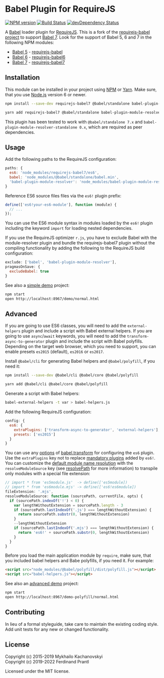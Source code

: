# Babel Plugin for RequireJS

[![NPM version](https://badge.fury.io/js/requirejs-babel7.png)](http://badge.fury.io/js/requirejs-babel7)
[![Build Status](https://github.com/prantlf/requirejs-babel7/workflows/ci/badge.svg)](https://github.com/prantlf/requirejs-babel7/actions)
[![devDependency Status](https://david-dm.org/prantlf/requirejs-babel7/dev-status.svg)](https://david-dm.org/prantlf/requirejs-babel7#info=devDependencies)

A [Babel] loader plugin for [RequireJS]. This is a fork of the [requirejs-babel project] to support [Babel 7]. Look for the support of Babel 5, 6 and 7 in the following NPM modules:

* [Babel 5] - [requirejs-babel]
* [Babel 6] - [requirejs-babel6]
* [Babel 7] - [requirejs-babel7]

## Installation

This module can be installed in your project using [NPM] or [Yarn]. Make sure, that you use [Node.js] version 6 or newer.

```sh
npm install --save-dev requirejs-babel7 @babel/standalone babel-plugin-module-resolver-standalone
```

```sh
yarn add requirejs-babel7 @babel/standalone babel-plugin-module-resolver-standalone
```

This plugin has been tested to work with `@babel/standalone 7.x` and `babel-plugin-module-resolver-standalone 0.x`, which are required as peer dependencies.

## Usage

Add the following paths to the RequireJS configuration:

```javascript
paths: {
  es6: 'node_modules/requirejs-babel7/es6',
  babel: 'node_modules/@babel/standalone/babel.min',
  'babel-plugin-module-resolver': 'node_modules/babel-plugin-module-resolver-standalone/index'
}
```

Reference ES6 source files files via the `es6!` plugin prefix:

```javascript
define(['es6!your-es6-module'], function (module) {
  // ...
});
```

You can use the ES6 module syntax in modules loaded by the `es6!` plugin including the keyword `import` for loading nested dependencies.

If you use the RequireJS optimizer `r.js`, you have to exclude Babel with the module-resolver plugin and bundle the requirejs-babel7 plugin without the compiling functionality by adding the following to the RequireJS build configuration:

```js
exclude: ['babel', 'babel-plugin-module-resolver'],
pragmasOnSave: {
  excludeBabel: true
}
```

See also a [simple demo] project:

```sh
npm start
open http://localhost:8967/demo/normal.html
```

## Advanced

If you are going to use ES6 classes, you will need to add the `external-helpers` plugin and include a script with Babel external helpers. If you are going to use `async`/`await` keywords, you will need to add the `transform-async-to-generator` plugin and include the script with Babel polyfills. Depending on the target web browser, which you need to support, you can enable presets `es2015` (default), `es2016` or `es2017`.

Install `@babel/cli` for generating Babel helpers and `@babel/polyfill`, if you need it:

```sh
npm install --save-dev @babel/cli @babel/core @babel/polyfill
```

```sh
yarn add @babel/cli @babel/core @babel/polyfill
```

Generate a script with Babel helpers:

```sh
babel-external-helpers -t var > babel-helpers.js
```

Add the following RequireJS configuration:

```js
config: {
  es6: {
    extraPlugins: ['transform-async-to-generator', 'external-helpers'],
    presets: ['es2015']
  }
}
```

You can use any [options] of [babel.transform] for configuring the `es6` plugin. Use the `extraPlugins` key not to replace [mandatory plugins] added by `es6!`. You can customize the [default module name resolution] with the `resolveModuleSource` key (see [resolvePath] for more information) to transpile only modules with a special file extension:

```js
// import * from 'es5module.js'  -> define(['es5module])
// import * from 'es6module.mjs' -> define(['es6!es6module])
fileExtension: '.mjs',
resolveModuleSource: function (sourcePath, currentFile, opts) {
  if (sourcePath.indexOf('!') < 0) {
    var lengthWithoutExtension = sourcePath.length - 3
    if (sourcePath.lastIndexOf('.js') === lengthWithoutExtension) {
      return sourcePath.substr(0, lengthWithoutExtension)
    }
    --lengthWithoutExtension
    if (sourcePath.lastIndexOf('.mjs') === lengthWithoutExtension) {
      return 'es6!' + sourcePath.substr(0, lengthWithoutExtension)
    }
  }
}
```

Before you load the main application module by `require`, make sure, that you included babel helpers and Babe polyfills, if you need it. For example:

```html
<script src="node_modules/@babel/polyfill/dist/polyfill.js"></script>
<script src="babel-helpers.js"></script>
```

See also an [advanced demo] project:

```sh
npm start
open http://localhost:8967/demo-polyfill/normal.html
```

## Contributing

In lieu of a formal styleguide, take care to maintain the existing coding style. Add unit tests for any new or changed functionality.

## License

Copyright (c) 2015-2019 Mykhailo Kachanovskyi<br>
Copyright (c) 2019-2022 Ferdinand Prantl

Licensed under the MIT license.

[Babel]: https://babeljs.io/
[Babel 5]: https://babeljs.io/blog/2015/03/31/5.0.0
[Babel 6]: https://babeljs.io/blog/2015/10/29/6.0.0
[Babel 7]: https://babeljs.io/blog/2018/08/27/7.0.0
[RequireJS]: http://requirejs.org
[requirejs-babel project]: https://github.com/mikach/requirejs-babel
[requirejs-babel]: https://www.npmjs.com/package/requirejs-babel
[requirejs-babel6]: https://www.npmjs.com/package/requirejs-babel6
[requirejs-babel7]: https://www.npmjs.com/package/requirejs-babel7
[@babel/standalone]: https://github.com/babel/babel/tree/master/packages/babel-standalone
[Node.js]: http://nodejs.org/
[NPM]: https://www.npmjs.com/
[Yarn]: https://yarnpkg.com/
[simple demo]: https://github.com/prantlf/requirejs-babel/tree/master/demo
[advanced demo]: https://github.com/prantlf/requirejs-babel/tree/master/demo
[babel.transform]: https://babeljs.io/docs/en/babel-core#transform
[options]: https://babeljs.io/docs/en/options
[mandatory plugins]: https://github.com/prantlf/requirejs-babel/blob/master/es6.js#L48
[default module name resolution]: https://github.com/prantlf/requirejs-babel/blob/master/es6.js#L38
[resolvePath]: https://github.com/tleunen/babel-plugin-module-resolver/blob/master/DOCS.md#resolvepath
